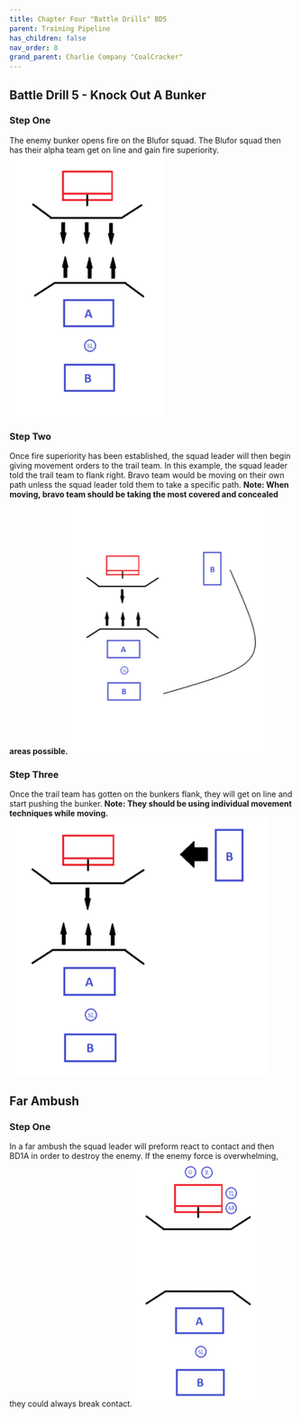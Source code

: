 ```yaml
---
title: Chapter Four "Battle Drills" BD5
parent: Training Pipeline
has_children: false
nav_order: 8
grand_parent: Charlie Company "CoalCracker"
---
```

## Battle Drill 5 - Knock Out A Bunker

### Step One
The enemy bunker opens fire on the Blufor squad. The Blufor squad then has their alpha team get on line and gain fire superiority.
![CCT38](https://github.com/Baconbits111/28thDocs/blob/main/images/CCT38.png?raw=true)

### Step Two
Once fire superiority has been established, the squad leader will then begin giving movement orders to the trail team. In this example, the squad leader told the trail team to flank right. Bravo team would be moving on their own path unless the squad leader told them to take a specific path. **Note: When moving, bravo team should be taking the most covered and concealed areas possible.**
![CCT39](https://github.com/Baconbits111/28thDocs/blob/main/images/CCT39.png?raw=true)

### Step Three
Once the trail team has gotten on the bunkers flank, they will get on line and start pushing the bunker. **Note: They should be using individual movement techniques while moving.**
![CCT40](https://github.com/Baconbits111/28thDocs/blob/main/images/CCT40.png?raw=true)

## Far Ambush
### Step One
In a far ambush the squad leader will preform react to contact and then BD1A in order to destroy the enemy. If the enemy force is overwhelming, they could always break contact.
![CCT41](https://github.com/Baconbits111/28thDocs/blob/main/images/CCT41.png?raw=true)
